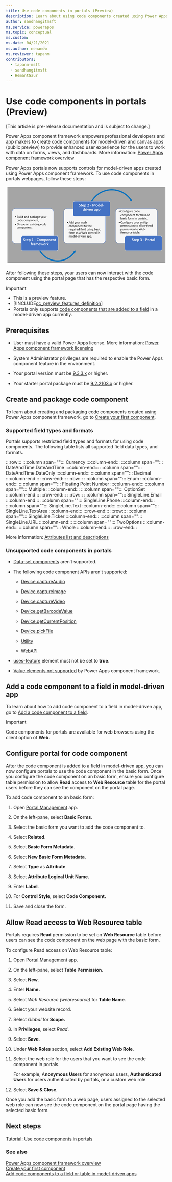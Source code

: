 ```yaml
---
title: Use code components in portals (Preview)
description: Learn about using code components created using Power Apps Component Framework inside Power Apps portals.
author: sandhangitmsft
ms.service: powerapps
ms.topic: conceptual
ms.custom: 
ms.date: 04/21/2021
ms.author: nenandw
ms.reviewer: tapanm
contributors:
  - tapanm-msft
  - sandhangitmsft
  - HemantGaur
---
```


# Use code components in portals (Preview)

[This article is pre-release documentation and is subject to change.]

Power Apps component framework empowers professional developers and app makers
to create code components for model-driven and canvas apps (public preview) to
provide enhanced user experience for the users to work with data on forms,
views, and dashboards. More information: [Power Apps component framework
overview](../../developer/component-framework/overview.md)

Power Apps portals now supports controls for model-driven apps created using
Power Apps component framework. To use code components in portals webpages,
follow these steps:

![Create code component using component framework, then add the code component to a model-driven app form, and configure the code component field inside the basic form for portals and allow Read permission to the Web Resource table.](media/component-framework/steps.png "Create code component using component framework, then add the code component to a model-driven app form, and configure the code component field inside the basic form for portals and allow Read permission to the Web Resource table.")

After following these steps, your users can now interact with the code component using the portal page that has the respective basic form.  

> [!IMPORTANT]
> - This is a preview feature.
> - [!INCLUDE[cc_preview_features_definition](../../includes/cc-preview-features-definition.md)]
> - Portals only supports [code components that are added to a field](../../developer/component-framework/add-custom-controls-to-a-field-or-entity.md#add-a-code-component-to-a-column) in a model-driven app currently.

## Prerequisites

-   User must have a valid Power Apps license. More information: [Power Apps
    component framework
    licensing](../../developer/component-framework/overview.md#licensing)

-   System Administrator privileges are required to enable the Power Apps
    component feature in the environment.
- Your portal version must be [9.3.3.x](versions/version-9.3.3.x.md) or higher.
- Your starter portal package must be [9.2.2103.x](versions/package-version-9.2.2103.md) or higher.

## Create and package code component

To learn about creating and packaging code components created using Power Apps
component framework, go to [Create your first
component](../../developer/component-framework/implementing-controls-using-typescript.md).

### Supported field types and formats

Portals supports restricted field types and formats for using code components.
The following table lists all supported field data types, and formats.

:::row:::
   :::column span="":::
      Currency
   :::column-end:::
   :::column span="":::
      DateAndTime.DateAndTime
   :::column-end:::
   :::column span="":::
      DateAndTime.DateOnly
   :::column-end:::
   :::column span="":::
      Decimal
   :::column-end:::
:::row-end:::
:::row:::
   :::column span="":::
      Enum
   :::column-end:::
   :::column span="":::
      Floating Point Number
   :::column-end:::
   :::column span="":::
      Multiple
   :::column-end:::
   :::column span="":::
      OptionSet
   :::column-end:::
:::row-end:::
:::row:::
   :::column span="":::
      SingleLine.Email
   :::column-end:::
   :::column span="":::
      SingleLine.Phone
   :::column-end:::
   :::column span="":::
      SingleLine.Text
   :::column-end:::
   :::column span="":::
      SingleLine.TextArea
   :::column-end:::
:::row-end:::
:::row:::
   :::column span="":::
      SingleLine.Ticker
   :::column-end:::
   :::column span="":::
      SingleLine.URL
   :::column-end:::
   :::column span="":::
      TwoOptions
   :::column-end:::
   :::column span="":::
      Whole
   :::column-end:::
:::row-end:::

More information: [Attributes list and descriptions](../../developer/component-framework/manifest-schema-reference/property.md#remarks)

### Unsupported code components in portals

-   [Data-set
    components](../../developer/component-framework/sample-controls/data-set-grid-control.md)
    aren’t supported.

-   The following code component APIs aren’t supported:

    -   [Device.captureAudio](../../developer/component-framework/reference/device/captureaudio.md)

    -   [Device.captureImage](../../developer/component-framework/reference/device/captureimage.md)

    -   [Device.captureVideo](../../developer/component-framework/reference/device/capturevideo.md)

    -   [Device.getBarcodeValue](../../developer/component-framework/reference/device/getbarcodevalue.md)

    -   [Device.getCurrentPosition](../../developer/component-framework/reference/device/getcurrentposition.md)

    -   [Device.pickFile](../../developer/component-framework/reference/device/pickfile.md)

    -   [Utility](../../developer/component-framework/reference/utility.md)

    -   [WebAPI](../../developer/component-framework/reference/webapi.md)

-   [uses-feature](../../developer/component-framework/manifest-schema-reference/uses-feature.md)
    element must not be set to **true**.

-   [Value elements not
    supported](../../developer/component-framework/manifest-schema-reference/property.md#value-elements-that-are-not-supported)
    by Power Apps component framework.

## Add a code component to a field in model-driven app

To learn about how to add code component to a field in model-driven app, go to
[Add a code component to a
field](../../developer/component-framework/add-custom-controls-to-a-field-or-entity.md#add-a-code-component-to-a-column).

> [!IMPORTANT]
> Code components for portals are available for web browsers using the
client option of **Web**.

## Configure portal for code component

After the code component is added to a field in model-driven app, you can now
configure portals to use the code component in the basic form. Once you
configure the code component on an basic form, ensure you configure table
permission to allow **Read** access to **Web Resource** table for the portal
users before they can see the component on the portal page.

To add code component to an basic form:

1.  Open [Portal
    Management](configure/configure-portal.md)
    app.

2.  On the left-pane, select **Basic Forms**.

3.  Select the basic form you want to add the code component to.

4.  Select **Related**.

5.  Select **Basic Form Metadata**.

6.  Select **New Basic Form Metadata**.

7.  Select **Type** as **Attribute**.

8.  Select **Attribute Logical Unit Name.**

9.  Enter **Label**.

10. For **Control Style**, select **Code Component.**

11. Save and close the form.

## Allow Read access to Web Resource table

Portals requires **Read** permission to be set on **Web Resource** table before
users can see the code component on the web page with the basic form.

To configure Read access on Web Resource table:

1.  Open [Portal
    Management](https://docs.microsoft.com/powerapps/maker/portals/configure/configure-portal)
    app.

2.  On the left-pane, select **Table Permission**.

3.  Select **New**.

4.  Enter **Name.**

5.  Select *Web Resource (webresource)* for **Table Name**.

6.  Select your website record.

7.  Select *Global* for **Scope.**

8.  In **Privileges**, select *Read*.

9.  Select **Save**.

10. Under **Web Roles** section, select **Add Existing Web Role**.

11. Select the web role for the users that you want to see the code component in
    portals.

    For example, A**nonymous Users** for anonymous users, **Authenticated
    Users** for users authenticated by portals, or a custom web role.

12. Select **Save & Close**.

Once you add the basic form to a web page, users assigned to the selected web
role can now see the code component on the portal page having the selected
basic form.

## Next steps

[Tutorial: Use code components in portals](component-framework-tutorial.md)

### See also

[Power Apps component framework overview](../../developer/component-framework/overview.md) <br>
[Create your first component](../../developer/component-framework/implementing-controls-using-typescript.md) <br>
[Add code components to a field or table in model-driven apps](../../developer/component-framework/add-custom-controls-to-a-field-or-entity.md)
